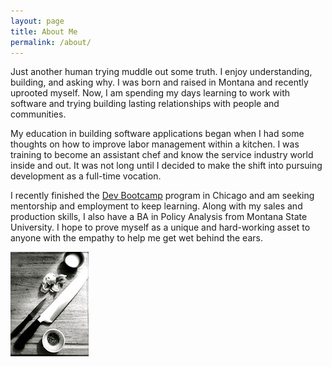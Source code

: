 ```yaml
---
layout: page
title: About Me
permalink: /about/
---
```


Just another human trying muddle out some truth.  I enjoy understanding, building, and asking why.  I was born and raised in Montana and recently uprooted myself.  Now, I am spending my days learning to work with software and trying building lasting relationships with people and communities.  

My education in building software applications began when I had some thoughts on how to improve labor management within a kitchen.  I was training to become an assistant chef and know the service industry world inside and out.  It was not long until I decided to make the shift into pursuing development as a full-time vocation.

I recently finished the [Dev Bootcamp](http://www.devbootcamp.com) program in Chicago and am seeking mentorship and employment to keep learning.  Along with my sales and production skills, I also have a BA in Policy Analysis from Montana State University.  I hope to prove myself as a unique and hard-working asset to anyone with the empathy to help me get wet behind the ears.  

![tjk](/images/cutboard.jpg)